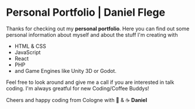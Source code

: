 # Personal Portfolio | Daniel Flege

Thanks for checking out my **personal portfolio**. Here you can find out some personal information about myself and about the stuff I'm creating with 

- HTML & CSS
- JavaScript
- React
- PHP
- and Game Engines like Unity 3D or Godot.

Feel free to look around and give me a call if you are interested in talk coding. I'm always greatful for new Coding/Coffee Buddys!

Cheers and happy coding from Cologne with 💜 & ☕
**Daniel**
